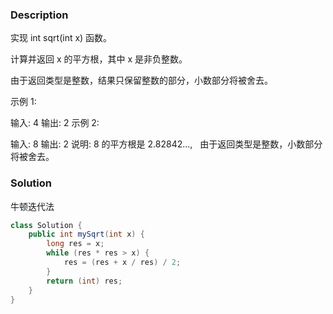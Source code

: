 ### Description
实现 int sqrt(int x) 函数。

计算并返回 x 的平方根，其中 x 是非负整数。

由于返回类型是整数，结果只保留整数的部分，小数部分将被舍去。

示例 1:

输入: 4
输出: 2
示例 2:

输入: 8
输出: 2
说明: 8 的平方根是 2.82842..., 
     由于返回类型是整数，小数部分将被舍去。


### Solution
牛顿迭代法
```java
class Solution {
    public int mySqrt(int x) {
        long res = x;
        while (res * res > x) {
            res = (res + x / res) / 2;
        }
        return (int) res;
    }
}
```
